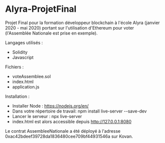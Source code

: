 # Alyra-ProjetFinal

Projet Final pour la formation développeur blockchain à l'école Alyra (janvier 2020 - mai 2020)
portant sur l'utilisation d'Ethereum pour voter (l'Assemblée Nationale est prise en exemple).

Langages utilisés :
- Solidity
- Javascript


Fichiers :
- voteAssemblee.sol
- index.html
- application.js


Installation :
- Installer Node : https://nodejs.org/en/ 
- Dans votre répertoire de travail: npm install live-server --save-dev 
- Lancer le serveur : npx live-server
- index.html est alors accessible depuis http://127.0.0.1:8080

Le contrat AssembleeNationale a été déployé à l'adresse 0xac42bdeef39728da1836480cee709bf44931546a sur Kovan.
